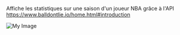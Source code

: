 Affiche les statistiques sur une saison d'un joueur NBA grâce à l'API https://www.balldontlie.io/home.html#introduction

![My Image](screenshot.png)

